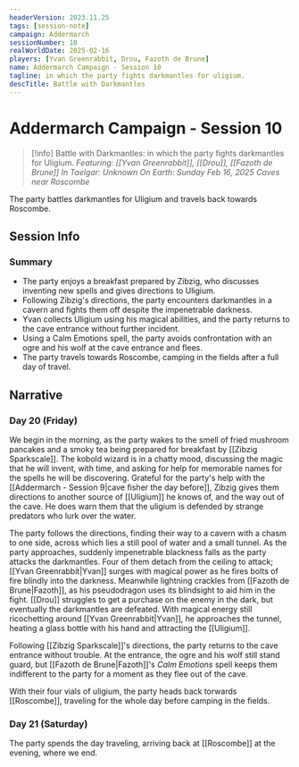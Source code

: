 ```yaml
---
headerVersion: 2023.11.25
tags: [session-note]
campaign: Addermarch
sessionNumber: 10
realWorldDate: 2025-02-16
players: [Yvan Greenrabbit, Drou, Fazoth de Brune]
name: Addermarch Campaign - Session 10
tagline: in which the party fights darkmantles for uligium.
descTitle: Battle with Darkmantles
---
```

# Addermarch Campaign - Session 10

>[!info] Battle with Darkmantles: in which the party fights darkmantles for Uligium.
> *Featuring: [[Yvan Greenrabbit]], [[Drou]], [[Fazoth de Brune]]*
> *In Taelgar: Unknown*
> *On Earth: Sunday Feb 16, 2025*
> *Caves near Roscombe*

The party battles darkmantles for Uligium and travels back towards Roscombe.
## Session Info
### Summary
- The party enjoys a breakfast prepared by Zibzig, who discusses inventing new spells and gives directions to Uligium.
- Following Zibzig's directions, the party encounters darkmantles in a cavern and fights them off despite the impenetrable darkness.
- Yvan collects Uligium using his magical abilities, and the party returns to the cave entrance without further incident.
- Using a Calm Emotions spell, the party avoids confrontation with an ogre and his wolf at the cave entrance and flees.
- The party travels towards Roscombe, camping in the fields after a full day of travel.

## Narrative

### Day 20 (Friday)

We begin in the morning, as the party wakes to the smell of fried mushroom pancakes and a smoky tea being prepared for breakfast by [[Zibzig Sparkscale]]. The kobold wizard is in a chatty mood, discussing the magic that he will invent, with time, and asking for help for memorable names for the spells he will be discovering. Grateful for the party's help with the [[Addermarch - Session 9|cave fisher the day before]], Zibzig gives them directions to another source of [[Uligium]] he knows of, and the way out of the cave. He does warn them that the uligium is defended by strange predators who lurk over the water. 

The party follows the directions, finding their way to a cavern with a chasm to one side, across which lies a still pool of water and a small tunnel. As the party approaches, suddenly impenetrable blackness falls as the party attacks the darkmantles. Four of them detach from the ceiling to attack; [[Yvan Greenrabbit|Yvan]] surges with magical power as he fires bolts of fire blindly into the darkness. Meanwhile lightning crackles from [[Fazoth de Brune|Fazoth]], as his pseudodragon uses its blindsight to aid him in the fight. [[Drou]] struggles to get a purchase on the enemy in the dark, but eventually the darkmantles are defeated. With magical energy still ricochetting around [[Yvan Greenrabbit|Yvan]], he approaches the tunnel, heating a glass bottle with his hand and attracting the [[Uligium]]. 

Following [[Zibzig Sparkscale]]'s directions, the party returns to the cave entrance without trouble. At the entrance, the ogre and his wolf still stand guard, but [[Fazoth de Brune|Fazoth]]'s _Calm Emotions_ spell keeps them indifferent to the party for a moment as they flee out of the cave.

With their four vials of uligium, the party heads back torwards [[Roscombe]], traveling for the whole day before camping in the fields.

### Day 21 (Saturday)
The party spends the day traveling, arriving back at [[Roscombe]] at the evening, where we end. 

